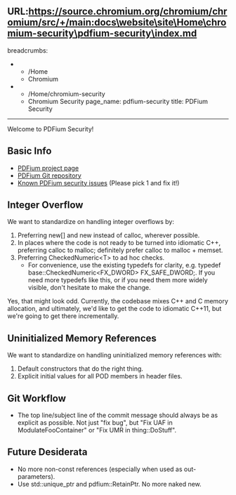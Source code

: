 URL:https://source.chromium.org/chromium/chromium/src/+/main:docs\website\site\Home\chromium-security\pdfium-security\index.md
---
breadcrumbs:
- - /Home
  - Chromium
- - /Home/chromium-security
  - Chromium Security
page_name: pdfium-security
title: PDFium Security
---

Welcome to PDFium Security!

## Basic Info

*   [PDFium project page](https://code.google.com/p/pdfium/)
*   [PDFium Git repository](https://pdfium.googlesource.com/)
*   [Known PDFium security
            issues](https://code.google.com/p/chromium/issues/list?can=2&q=Cr%3DInternals-Plugins-PDF+Type%3DBug-Security+&colspec=ID+Pri+M+Iteration+ReleaseBlock+Cr+Status+Owner+Summary+OS+Modified&cells=tiles)
            (Please pick 1 and fix it!)

## Integer Overflow

We want to standardize on handling integer overflows by:

1.  Preferring new\[\] and new instead of calloc, wherever possible.
2.  In places where the code is not ready to be turned into idiomatic
            C++, preferring calloc to malloc; definitely prefer calloc to malloc
            + memset.
3.  Preferring CheckedNumeric&lt;T&gt; to ad hoc checks.
    *   For convenience, use the existing typedefs for clarity, e.g.
                typedef base::CheckedNumeric&lt;FX_DWORD&gt; FX_SAFE_DWORD;. If
                you need more typedefs like this, or if you need them more
                widely visible, don't hesitate to make the change.

Yes, that might look odd. Currently, the codebase mixes C++ and C memory
allocation, and ultimately, we'd like to get the code to idiomatic C++11, but
we're going to get there incrementally.

## Uninitialized Memory References

We want to standardize on handling uninitialized memory references with:

1.  Default constructors that do the right thing.
2.  Explicit initial values for all POD members in header files.

## Git Workflow

*   The top line/subject line of the commit message should always be as
            explicit as possible. Not just "fix bug", but "Fix UAF in
            ModulateFooContainer" or "Fix UMR in thing::DoStuff".

## Future Desiderata

*   No more non-const references (especially when used as
            out-parameters).
*   Use std::unique_ptr and pdfium::RetainPtr. No more naked new.
